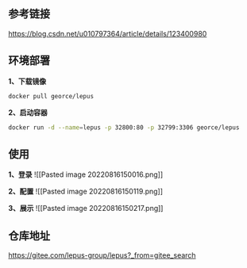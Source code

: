 ```toc
```

## 参考链接
https://blog.csdn.net/u010797364/article/details/123400980

## 环境部署
**1、下载镜像**

```bash
docker pull georce/lepus
```
**2、启动容器**

```bash
docker run -d --name=lepus -p 32800:80 -p 32799:3306 georce/lepus
```


## 使用

**1、登录**
![[Pasted image 20220816150016.png]]

**2、配置**
![[Pasted image 20220816150119.png]]

**3、展示**
![[Pasted image 20220816150217.png]]



## 仓库地址
https://gitee.com/lepus-group/lepus?_from=gitee_search



